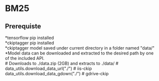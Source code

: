 # BM25

## Prerequiste
*tensorflow pip installed \
*ckiptagger pip installed \
*ckiptagger model saved under current directory in a folder named "data/" \
  *Model data can be downloaded and extracted to the desired path by one of the included API. \
    # Downloads to ./data.zip (2GB) and extracts to ./data/
    # data_utils.download_data_url("./") # iis-ckip
    data_utils.download_data_gdown("./") # gdrive-ckip

  
